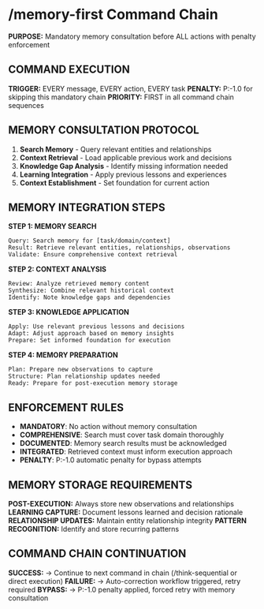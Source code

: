 # /memory-first Command Chain

**PURPOSE:** Mandatory memory consultation before ALL actions with penalty enforcement

## COMMAND EXECUTION

**TRIGGER:** EVERY message, EVERY action, EVERY task
**PENALTY:** P:-1.0 for skipping this mandatory chain
**PRIORITY:** FIRST in all command chain sequences

## MEMORY CONSULTATION PROTOCOL

1. **Search Memory** - Query relevant entities and relationships
2. **Context Retrieval** - Load applicable previous work and decisions  
3. **Knowledge Gap Analysis** - Identify missing information needed
4. **Learning Integration** - Apply previous lessons and experiences
5. **Context Establishment** - Set foundation for current action

## MEMORY INTEGRATION STEPS

**STEP 1: MEMORY SEARCH**
```
Query: Search memory for [task/domain/context]
Result: Retrieve relevant entities, relationships, observations
Validate: Ensure comprehensive context retrieval
```

**STEP 2: CONTEXT ANALYSIS**  
```
Review: Analyze retrieved memory content
Synthesize: Combine relevant historical context
Identify: Note knowledge gaps and dependencies
```

**STEP 3: KNOWLEDGE APPLICATION**
```
Apply: Use relevant previous lessons and decisions
Adapt: Adjust approach based on memory insights  
Prepare: Set informed foundation for execution
```

**STEP 4: MEMORY PREPARATION**
```
Plan: Prepare new observations to capture
Structure: Plan relationship updates needed
Ready: Prepare for post-execution memory storage
```

## ENFORCEMENT RULES

- **MANDATORY**: No action without memory consultation
- **COMPREHENSIVE**: Search must cover task domain thoroughly
- **DOCUMENTED**: Memory search results must be acknowledged
- **INTEGRATED**: Retrieved context must inform execution approach
- **PENALTY**: P:-1.0 automatic penalty for bypass attempts

## MEMORY STORAGE REQUIREMENTS

**POST-EXECUTION:** Always store new observations and relationships
**LEARNING CAPTURE:** Document lessons learned and decision rationale
**RELATIONSHIP UPDATES:** Maintain entity relationship integrity
**PATTERN RECOGNITION:** Identify and store recurring patterns

## COMMAND CHAIN CONTINUATION

**SUCCESS:** → Continue to next command in chain (/think-sequential or direct execution)
**FAILURE:** → Auto-correction workflow triggered, retry required
**BYPASS:** → P:-1.0 penalty applied, forced retry with memory consultation